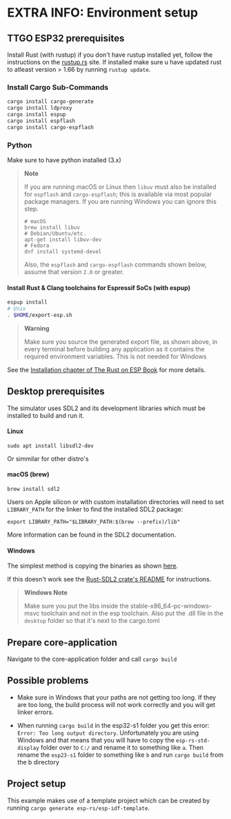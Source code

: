 # EXTRA INFO: Environment setup
## TTGO ESP32 prerequisites

Install Rust (with rustup) if you don't have rustup installed yet, follow the instructions on the [rustup.rs](https://rustup.rs) site.
If installed make sure u have updated rust to atleast version > 1.66 by running `rustup update`.

### Install Cargo Sub-Commands
```sh
cargo install cargo-generate
cargo install ldproxy
cargo install espup
cargo install espflash
cargo install cargo-espflash
```

### Python
Make sure to have python installed (3.x)

> **Note**
>
> If you are running macOS or Linux then `libuv` must also be installed for `espflash` and `cargo-espflash`; 
> this is available via most popular package managers. If you are running Windows you can ignore this step.
> ```
> # macOS
> brew install libuv
> # Debian/Ubuntu/etc.
> apt-get install libuv-dev
> # Fedora
> dnf install systemd-devel
> ```
> Also, the `espflash` and `cargo-espflash` commands shown below, assume that version `2.0` or
> greater.

#### Install Rust & Clang toolchains for Espressif SoCs (with espup)
```sh
espup install
# Unix
. $HOME/export-esp.sh
```
> **Warning**
>
> Make sure you source the generated export file, as shown above, in every terminal before building any application as it contains the required environment variables. This is not needed for Windows

See the [Installation chapter of The Rust on ESP Book](https://esp-rs.github.io/book/installation/index.html) for more details.


## Desktop prerequisites

The simulator uses SDL2 and its development libraries which must be installed to build and run it.

#### Linux
```
sudo apt install libsdl2-dev
```
Or simmilar for other distro's

#### macOS (brew)
```
brew install sdl2
```

Users on Apple silicon or with custom installation directories will need to set ```LIBRARY_PATH``` for the linker to find the installed SDL2 package:
```
export LIBRARY_PATH="$LIBRARY_PATH:$(brew --prefix)/lib"
```
More information can be found in the SDL2 documentation.

#### Windows
The simplest method is copying the binaries as shown [here](https://github.com/Rust-SDL2/rust-sdl2#windows-msvc).

If this doesn't work see the [Rust-SDL2 crate's README](https://github.com/Rust-SDL2/rust-sdl2) for instructions.

> **Windows Note**
>
> Make sure you put the libs inside the stable-x86_64-pc-windows-msvc toolchain and not in the esp toolchain.
> Also put the .dll file in the `desktop` folder so that it's next to the cargo.toml 

## Prepare core-application
Navigate to the core-application folder and call
`cargo build`

## Possible problems

- Make sure in Windows that your paths are not getting too long. If they are too long, the build process will not work correctly and you will get linker errors.

- When running `cargo build` in the esp32-s1 folder you get this error: `Error: Too long output directory`. 
Unfortunately you are using Windows and that means that you will have to copy the `esp-rs-std-display` folder over to `C:/` and rename it to something like `a`. Then rename the `esp23-s1` folder to something like `b` and run `cargo build` from the b directory

## Project setup
This example makes use of a template project which can be created by running `cargo generate esp-rs/esp-idf-template`.